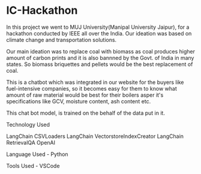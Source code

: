 # IC-Hackathon

In this project we went to MUJ University(Manipal University Jaipur), for a hackathon conducted by IEEE all over the India.
Our ideation was based on climate change and transportation solutions.

Our main ideation was to replace coal with biomass as coal produces higher amount of carbon prints and it is also bannned by the Govt. of India in many states. So biomass briquettes and pellets would be the best replacement of coal.

This is a chatbot which was integrated in our website for the buyers like fuel-intensive companies, so it becomes easy for them to know what amount of raw material would be best for their boilers asper it's specifications like GCV, moisture content, ash content etc.

This chat bot model, is trained on the behalf of the data put in it.

Technology Used 

LangChain CSVLoaders
LangChain VectorstoreIndexCreator
LangChain RetrievalQA
OpenAI

Language Used - Python

Tools Used - VSCode
